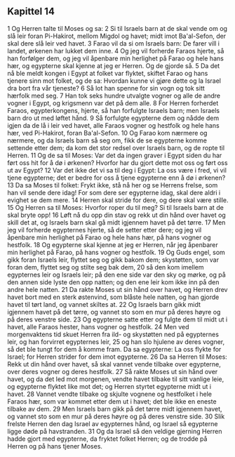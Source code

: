 ## Kapittel 14

1 Og Herren talte til Moses og sa:
2 Si til Israels barn at de skal vende om og slå leir foran Pi-Hakirot, mellom Migdol og havet; midt imot Ba'al-Sefon, der skal dere slå leir ved havet.
3 Farao vil da si om Israels barn: De farer vill i landet, ørkenen har lukket dem inne.
4 Og jeg vil forherde Faraos hjerte, så han forfølger dem, og jeg vil åpenbare min herlighet på Farao og hele hans hær, og egypterne skal kjenne at jeg er Herren. Og de gjorde så.
5 Da det nå ble meldt kongen i Egypt at folket var flyktet, skiftet Farao og hans tjenere sinn mot folket, og de sa: Hvordan kunne vi gjøre dette og la Israel dra bort fra vår tjeneste?
6 Så lot han spenne for sin vogn og tok sitt hærfolk med seg.
7 Han tok seks hundre utvalgte vogner og alle de andre vogner i Egypt, og krigsmenn var det på dem alle.
8 For Herren forherdet Faraos, egypterkongens, hjerte, så han forfulgte Israels barn; men Israels barn dro ut med løftet hånd.
9 Så forfulgte egypterne dem og nådde dem igjen da de lå i leir ved havet, alle Faraos vogner og hestfolk og hele hans hær, ved Pi-Hakirot, foran Ba'al-Sefon.
10 Og Farao kom nærmere og nærmere, og da Israels barn så seg om, fikk de se egypterne komme settende etter dem; da kom det stor redsel over Israels barn, og de ropte til Herren.
11 Og de sa til Moses: Var det da ingen graver i Egypt siden du har ført oss hit for å dø i ørkenen? Hvorfor har du gjort dette mot oss og ført oss ut av Egypt?
12 Var det ikke det vi sa til deg i Egypt: La oss være i fred, vi vil tjene egypterne; det er bedre for oss å tjene egypterne enn å dø i ørkenen?
13 Da sa Moses til folket: Frykt ikke, stå nå her og se Herrens frelse, som han vil sende dere idag! For som dere ser egypterne idag, skal dere aldri i evighet se dem mere.
14 Herren skal stride for dere, og dere skal være stille.
15 Og Herren sa til Moses: Hvorfor roper du til meg? Si til Israels barn at de skal bryte opp!
16 Løft nå du opp din stav og rekk ut din hånd over havet og skill det at, og Israels barn skal gå midt igjennem havet på det tørre.
17 Men jeg vil forherde egypternes hjerte, så de setter etter dere; og jeg vil åpenbare min herlighet på Farao og hele hans hær, på hans vogner og hestfolk.
18 Og egypterne skal kjenne at jeg er Herren, når jeg åpenbarer min herlighet på Farao, på hans vogner og hestfolk.
19 Og Guds engel, som gikk foran Israels leir, flyttet seg og gikk bakom dem; skystøtten, som var foran dem, flyttet seg og stilte seg bak dem,
20 så den kom imellem egypternes leir og Israels leir; på den ene side var den sky og mørke, og på den annen side lyste den opp natten; og den ene leir kom ikke inn på den andre hele natten.
21 Da rakte Moses ut sin hånd over havet, og Herren drev havet bort med en sterk østenvind, som blåste hele natten, og han gjorde havet til tørt land, og vannet skiltes at.
22 Og Israels barn gikk midt igjennem havet på det tørre, og vannet sto som en mur på deres høyre og på deres venstre side.
23 Og egypterne satte etter og fulgte dem til midt ut i havet, alle Faraos hester, hans vogner og hestfolk.
24 Men ved morgenvaktens tid skuet Herren fra ild- og skystøtten ned på egypternes leir, og han forvirret egypternes leir,
25 og han slo hjulene av deres vogner, så det ble tungt for dem å komme fram. Da sa egypterne: La oss flykte for Israel; for Herren strider for dem imot egypterne.
26 Da sa Herren til Moses: Rekk ut din hånd over havet, så skal vannet vende tilbake over egypterne, over deres vogner og deres hestfolk.
27 Så rakte Moses ut sin hånd over havet, og da det led mot morgenen, vendte havet tilbake til sitt vanlige leie, og egypterne flyktet like mot det; og Herren styrtet egypterne midt ut i havet.
28 Vannet vendte tilbake og skjulte vognene og hestfolket i hele Faraos hær, som var kommet etter dem ut i havet; det ble ikke en eneste tilbake av dem.
29 Men Israels barn gikk på det tørre midt igjennem havet, og vannet sto som en mur på deres høyre og på deres venstre side.
30 Slik frelste Herren den dag Israel av egypternes hånd, og Israel så egypterne ligge døde på havstranden.
31 Og da Israel så den veldige gjerning Herren hadde gjort med egypterne, da fryktet folket Herren; og de trodde på Herren og på hans tjener Moses.
